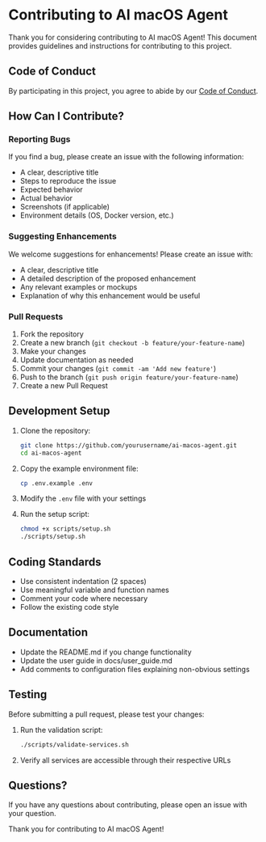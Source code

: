 # Contributing to AI macOS Agent

Thank you for considering contributing to AI macOS Agent! This document provides guidelines and instructions for contributing to this project.

## Code of Conduct

By participating in this project, you agree to abide by our [Code of Conduct](CODE_OF_CONDUCT.md).

## How Can I Contribute?

### Reporting Bugs

If you find a bug, please create an issue with the following information:

- A clear, descriptive title
- Steps to reproduce the issue
- Expected behavior
- Actual behavior
- Screenshots (if applicable)
- Environment details (OS, Docker version, etc.)

### Suggesting Enhancements

We welcome suggestions for enhancements! Please create an issue with:

- A clear, descriptive title
- A detailed description of the proposed enhancement
- Any relevant examples or mockups
- Explanation of why this enhancement would be useful

### Pull Requests

1. Fork the repository
2. Create a new branch (`git checkout -b feature/your-feature-name`)
3. Make your changes
4. Update documentation as needed
5. Commit your changes (`git commit -am 'Add new feature'`)
6. Push to the branch (`git push origin feature/your-feature-name`)
7. Create a new Pull Request

## Development Setup

1. Clone the repository:
   ```bash
   git clone https://github.com/yourusername/ai-macos-agent.git
   cd ai-macos-agent
   ```

2. Copy the example environment file:
   ```bash
   cp .env.example .env
   ```

3. Modify the `.env` file with your settings

4. Run the setup script:
   ```bash
   chmod +x scripts/setup.sh
   ./scripts/setup.sh
   ```

## Coding Standards

- Use consistent indentation (2 spaces)
- Use meaningful variable and function names
- Comment your code where necessary
- Follow the existing code style

## Documentation

- Update the README.md if you change functionality
- Update the user guide in docs/user_guide.md
- Add comments to configuration files explaining non-obvious settings

## Testing

Before submitting a pull request, please test your changes:

1. Run the validation script:
   ```bash
   ./scripts/validate-services.sh
   ```

2. Verify all services are accessible through their respective URLs

## Questions?

If you have any questions about contributing, please open an issue with your question.

Thank you for contributing to AI macOS Agent!
